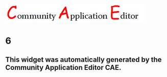 ![CAE](https://github.com/PhilCAEOrg/frontendComponent-6/blob/gh-pages/img/logo.png)  

6
===================


This widget was automatically generated by the Community Application Editor CAE.  
---------------
